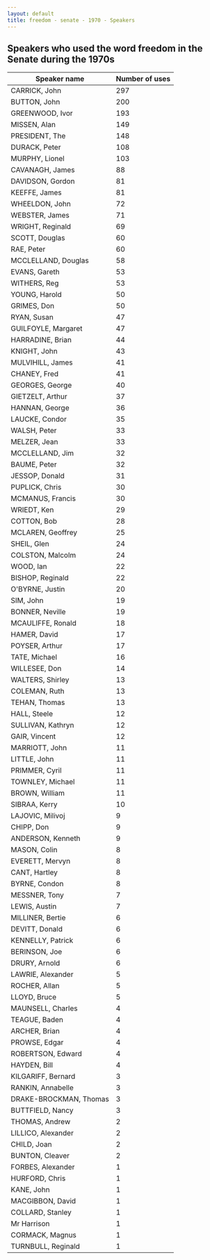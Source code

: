 ```yaml
---
layout: default
title: freedom - senate - 1970 - Speakers
---
```

## Speakers who used the word **freedom** in the Senate during the 1970s

| Speaker name | Number of uses |
|--------------|----------------|
|CARRICK, John|297|
|BUTTON, John|200|
|GREENWOOD, Ivor|193|
|MISSEN, Alan|149|
|PRESIDENT, The|148|
|DURACK, Peter|108|
|MURPHY, Lionel|103|
|CAVANAGH, James|88|
|DAVIDSON, Gordon|81|
|KEEFFE, James|81|
|WHEELDON, John|72|
|WEBSTER, James|71|
|WRIGHT, Reginald|69|
|SCOTT, Douglas|60|
|RAE, Peter|60|
|MCCLELLAND, Douglas|58|
|EVANS, Gareth|53|
|WITHERS, Reg|53|
|YOUNG, Harold|50|
|GRIMES, Don|50|
|RYAN, Susan|47|
|GUILFOYLE, Margaret|47|
|HARRADINE, Brian|44|
|KNIGHT, John|43|
|MULVIHILL, James|41|
|CHANEY, Fred|41|
|GEORGES, George|40|
|GIETZELT, Arthur|37|
|HANNAN, George|36|
|LAUCKE, Condor|35|
|WALSH, Peter|33|
|MELZER, Jean|33|
|MCCLELLAND, Jim|32|
|BAUME, Peter|32|
|JESSOP, Donald|31|
|PUPLICK, Chris|30|
|MCMANUS, Francis|30|
|WRIEDT, Ken|29|
|COTTON, Bob|28|
|MCLAREN, Geoffrey|25|
|SHEIL, Glen|24|
|COLSTON, Malcolm|24|
|WOOD, Ian|22|
|BISHOP, Reginald|22|
|O'BYRNE, Justin|20|
|SIM, John|19|
|BONNER, Neville|19|
|MCAULIFFE, Ronald|18|
|HAMER, David|17|
|POYSER, Arthur|17|
|TATE, Michael|16|
|WILLESEE, Don|14|
|WALTERS, Shirley|13|
|COLEMAN, Ruth|13|
|TEHAN, Thomas|13|
|HALL, Steele|12|
|SULLIVAN, Kathryn|12|
|GAIR, Vincent|12|
|MARRIOTT, John|11|
|LITTLE, John|11|
|PRIMMER, Cyril|11|
|TOWNLEY, Michael|11|
|BROWN, William|11|
|SIBRAA, Kerry|10|
|LAJOVIC, Milivoj|9|
|CHIPP, Don|9|
|ANDERSON, Kenneth|9|
|MASON, Colin|8|
|EVERETT, Mervyn|8|
|CANT, Hartley|8|
|BYRNE, Condon|8|
|MESSNER, Tony|7|
|LEWIS, Austin|7|
|MILLINER, Bertie|6|
|DEVITT, Donald|6|
|KENNELLY, Patrick|6|
|BERINSON, Joe|6|
|DRURY, Arnold|6|
|LAWRIE, Alexander|5|
|ROCHER, Allan|5|
|LLOYD, Bruce|5|
|MAUNSELL, Charles|4|
|TEAGUE, Baden|4|
|ARCHER, Brian|4|
|PROWSE, Edgar|4|
|ROBERTSON, Edward|4|
|HAYDEN, Bill|4|
|KILGARIFF, Bernard|3|
|RANKIN, Annabelle|3|
|DRAKE-BROCKMAN, Thomas|3|
|BUTTFIELD, Nancy|3|
|THOMAS, Andrew|2|
|LILLICO, Alexander|2|
|CHILD, Joan|2|
|BUNTON, Cleaver|2|
|FORBES, Alexander|1|
|HURFORD, Chris|1|
|KANE, John|1|
|MACGIBBON, David|1|
|COLLARD, Stanley|1|
|Mr Harrison|1|
|CORMACK, Magnus|1|
|TURNBULL, Reginald|1|
